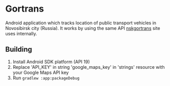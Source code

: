 # Gortrans

Android application which tracks location of public transport vehicles in Novosibirsk city (Russia). It works by using the same API [nskgortrans](http://maps.nskgortrans.ru) site uses internally.

## Building

1. Install Android SDK platform (API 19)
2. Replace 'API_KEY' in string 'google_maps_key' in 'strings' resource with your Google Maps API key
3. Run ```gradlew :app:packageDebug```
